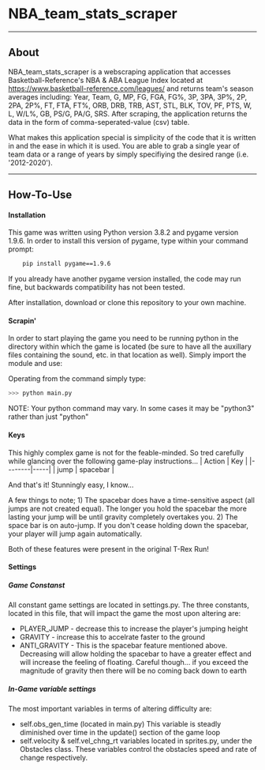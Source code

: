 # NBA_team_stats_scraper
  ---
## About
NBA_team_stats_scraper is a webscraping application that accesses Basketball-Reference's NBA & ABA League Index located at https://www.basketball-reference.com/leagues/ and returns team's season averages including: Year, Team, G, MP, FG, FGA, FG%, 3P, 3PA, 3P%, 2P, 2PA, 2P%, FT, FTA, FT%, ORB, DRB, TRB, AST, STL, BLK, TOV, PF, PTS, W, L, W/L%, GB, PS/G, PA/G, SRS. After scraping, the application returns the data in the form of comma-seperated-value (csv) table.

What makes this application special is simplicity of the code that it is written in and the ease in which it is used. You are able to grab a single year of team data or a range of years by simply specifiying the desired range (i.e. '2012-2020').

---
## How-To-Use
#### Installation
This game was written using Python version 3.8.2 and pygame version 1.9.6. In order to install this version of pygame, type within your command prompt:
```bash
    pip install pygame==1.9.6
```
If you already have another pygame version installed, the code may run fine, but backwards compatibility has not been tested. 

After installation, download or clone this repository to your own machine.

#### Scrapin'
In order to start playing the game you need to be running python in the directory within which the game is located (be sure to have all the auxillary files containing the sound, etc. in that location as well). Simply import the module and use:

Operating from the command simply type:
```python
>>> python main.py
```
NOTE: Your python command may vary. In some cases it may be "python3" rather than just "python"

#### Keys
This highly complex game is not for the feable-minded. So tred carefully while glancing over the following game-play instructions...
| Action | Key |
|--------|-----|
| jump | spacebar |

And that's it! Stunningly easy, I know...

A few things to note; 1) The spacebar does have a time-sensitive aspect (all jumps are not created equal). The longer you hold the spacebar the more lasting your jump will be until gravity completely overtakes you. 2) The space bar is on auto-jump. If you don't cease holding down the spacebar, your player will jump again automatically. 

Both of these features were present in the original T-Rex Run!

#### Settings
##### Game Constanst
All constant game settings are located in settings.py. The three constants, located in this file, that will impact the game the most upon altering are:
* PLAYER_JUMP - decrease this to increase the player's jumping height
* GRAVITY - increase this to accelrate faster to the ground
* ANTI_GRAVITY - This is the spacebar feature mentioned above. Decreasing will allow holding the spacebar to have a greater effect and will increase the feeling of floating. Careful though... if you exceed the magnitude of gravity then there will be no coming back down to earth
##### In-Game variable settings
The most important variables in terms of altering difficulty are:
* self.obs_gen_time (located in main.py) This variable is steadly diminished over time in the update() section of the game loop
* self.velocity & self.vel_chng_rt variables located in sprites.py, under the Obstacles class. These variables control the obstacles speed and rate of change respectively. 